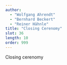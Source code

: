 ```yaml
---
author:
  - "Wolfgang Ahrendt"
  - "Bernhard Beckert"
  - "Reiner Hähnle"
title: "Closing Cerenomy"
slot: 36
length: 10
order: 999
---
```


Closing cerenomy

